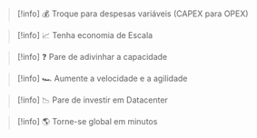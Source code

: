 
> [!info] 
> 💰 Troque para despesas variáveis (CAPEX para OPEX) 

> [!info] 
> 📈 Tenha economia de Escala 

> [!info] 
> ❓ Pare de adivinhar a capacidade 

> [!info] 
> 🏎️ Aumente a velocidade e a agilidade 

> [!info] 
> 📉 Pare de investir em Datacenter 

> [!info] 
> 🌎 Torne-se global em minutos 